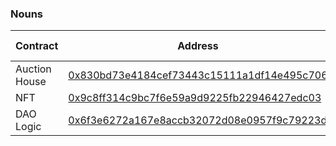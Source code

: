 ### Nouns

| Contract      | Address                                                                                                        | Chain ID |
| ------------- | -------------------------------------------------------------------------------------------------------------- | -------- |
| Auction House | [0x830bd73e4184cef73443c15111a1df14e495c706](https://onceupon.gg/0x830bd73e4184cef73443c15111a1df14e495c706:1) | 1        |
| NFT           | [0x9c8ff314c9bc7f6e59a9d9225fb22946427edc03](https://onceupon.gg/0x9c8ff314c9bc7f6e59a9d9225fb22946427edc03:0) | 1        |
| DAO Logic     | [0x6f3e6272a167e8accb32072d08e0957f9c79223d](https://onceupon.gg/0x6f3e6272a167e8accb32072d08e0957f9c79223d:1) | 1        |
